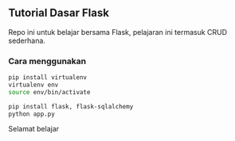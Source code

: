 ## Tutorial Dasar Flask

Repo ini untuk belajar bersama Flask, pelajaran ini termasuk CRUD sederhana.

### Cara menggunakan

```bash
pip install virtualenv
virtualenv env
source env/bin/activate

pip install flask, flask-sqlalchemy
python app.py
```

Selamat belajar